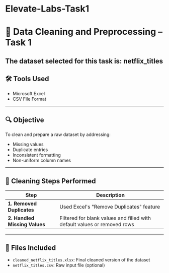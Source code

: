 # Elevate-Labs-Task1
# 🧹 Data Cleaning and Preprocessing – Task 1

The dataset selected for this task is: **netflix_titles**  
---

## 🛠 Tools Used
- Microsoft Excel
- CSV File Format
---

## 🔍 Objective
To clean and prepare a raw dataset by addressing:
- Missing values
- Duplicate entries
- Inconsistent formatting
- Non-uniform column names
---
## 🧼 Cleaning Steps Performed

| Step | Description |
|------|-------------|
| **1. Removed Duplicates** | Used Excel's "Remove Duplicates" feature |
| **2. Handled Missing Values** | Filtered for blank values and filled with default values or removed rows |
---

## 📁 Files Included
- `cleaned_netflix_titles.xlsx`: Final cleaned version of the dataset
- `netflix_titles.csv`: Raw input file (optional)




